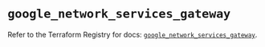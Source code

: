 # `google_network_services_gateway`

Refer to the Terraform Registry for docs: [`google_network_services_gateway`](https://registry.terraform.io/providers/hashicorp/google/6.38.0/docs/resources/network_services_gateway).
